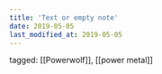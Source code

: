 ```yaml
---
title: 'Text or empty note'
date: 2019-05-05
last_modified_at: 2019-05-05
---
```

tagged: [[Powerwolf]], [[power metal]]
<iframe frameborder="0" height="1" id="ga_target" scrolling="no" style="background-color:transparent; overflow:hidden; position:absolute; top:0; left:0; z-index:9999;" width="1"></iframe>